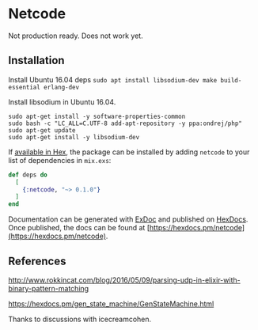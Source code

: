 # Netcode

Not production ready. Does not work yet.

## Installation

Install Ubuntu 16.04 deps `sudo apt install libsodium-dev make build-essential erlang-dev`

Install libsodium in Ubuntu 16.04. 
```
sudo apt-get install -y software-properties-common
sudo bash -c "LC_ALL=C.UTF-8 add-apt-repository -y ppa:ondrej/php"
sudo apt-get update
sudo apt-get install -y libsodium-dev
```

If [available in Hex](https://hex.pm/docs/publish), the package can be installed
by adding `netcode` to your list of dependencies in `mix.exs`:

```elixir
def deps do
  [
    {:netcode, "~> 0.1.0"}
  ]
end
```

Documentation can be generated with [ExDoc](https://github.com/elixir-lang/ex_doc)
and published on [HexDocs](https://hexdocs.pm). Once published, the docs can
be found at [https://hexdocs.pm/netcode](https://hexdocs.pm/netcode).

## References

http://www.rokkincat.com/blog/2016/05/09/parsing-udp-in-elixir-with-binary-pattern-matching

https://hexdocs.pm/gen_state_machine/GenStateMachine.html

Thanks to discussions with icecreamcohen.
